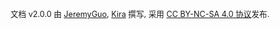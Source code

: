 <br>

<span style="font-size:0.9em">文档 v2.0.0 由 [JeremyGuo](https://github.com/JeremyGuo), [Kira](https://github.com/mybaby101) 撰写, 采用 [CC BY-NC-SA 4.0 协议](http://creativecommons.org/licenses/by-nc-sa/4.0/)发布.<span>